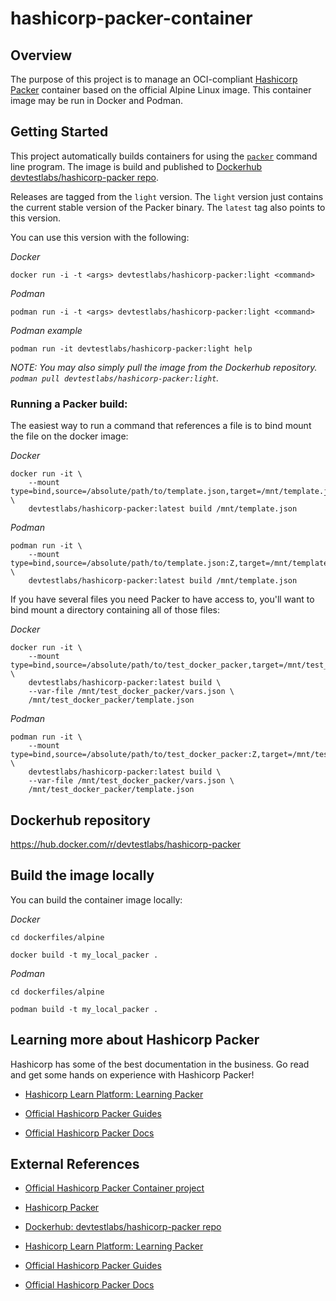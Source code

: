 # hashicorp-packer-container
## Overview
The purpose of this project is to manage an OCI-compliant [Hashicorp Packer](https://packer.io) container based on the official Alpine Linux image. This container image may be run in Docker and Podman.

## Getting Started
This project automatically builds containers for using the [`packer`](https://packer.io) command line program. The image is build and published to [Dockerhub devtestlabs/hashicorp-packer repo](https://hub.docker.com/r/devtestlabs/hashicorp-packer).

Releases are tagged from the `light` version. The `light` version just contains the current stable version of the Packer binary. The `latest` tag also points to this version.

You can use this version with the following:

*Docker*
```shell
docker run -i -t <args> devtestlabs/hashicorp-packer:light <command>
```

*Podman*
```shell
podman run -i -t <args> devtestlabs/hashicorp-packer:light <command>
```

*Podman example*
```shell
podman run -it devtestlabs/hashicorp-packer:light help
```

*NOTE: You may also simply pull the image from the Dockerhub repository. `podman pull devtestlabs/hashicorp-packer:light`.*

### Running a Packer build:

The easiest way to run a command that references a file is to bind mount the
file on the docker image:

*Docker*
```shell
docker run -it \
	--mount type=bind,source=/absolute/path/to/template.json,target=/mnt/template.json \
	devtestlabs/hashicorp-packer:latest build /mnt/template.json
```

*Podman*
```shell
podman run -it \
	--mount type=bind,source=/absolute/path/to/template.json:Z,target=/mnt/template.json \
	devtestlabs/hashicorp-packer:latest build /mnt/template.json
```

If you have several files you need Packer to have access to, you'll want to
bind mount a directory containing all of those files:

*Docker*
```shell
docker run -it \
    --mount type=bind,source=/absolute/path/to/test_docker_packer,target=/mnt/test_docker_packer \
    devtestlabs/hashicorp-packer:latest build \
    --var-file /mnt/test_docker_packer/vars.json \
    /mnt/test_docker_packer/template.json
```

*Podman*
```shell
podman run -it \
    --mount type=bind,source=/absolute/path/to/test_docker_packer:Z,target=/mnt/test_docker_packer \
    devtestlabs/hashicorp-packer:latest build \
    --var-file /mnt/test_docker_packer/vars.json \
    /mnt/test_docker_packer/template.json
```

## Dockerhub repository
https://hub.docker.com/r/devtestlabs/hashicorp-packer

## Build the image locally
You can build the container image locally:

*Docker*
```shell
cd dockerfiles/alpine

docker build -t my_local_packer .
```

*Podman*
```shell
cd dockerfiles/alpine

podman build -t my_local_packer .
```

## Learning more about Hashicorp Packer
Hashicorp has some of the best documentation in the business. Go read and get some hands on experience with Hashicorp Packer!

* [Hashicorp Learn Platform: Learning Packer](https://learn.hashicorp.com/packer)

* [Official Hashicorp Packer Guides](https://www.packer.io/guides)

* [Official Hashicorp Packer Docs](https://www.packer.io/docs)


## External References

* [Official Hashicorp Packer Container project](https://github.com/hashicorp/docker-hub-images/tree/master/packer)

* [Hashicorp Packer](https://packer.io)

* [Dockerhub: devtestlabs/hashicorp-packer repo](https://hub.docker.com/r/devtestlabs/hashicorp-packer)

* [Hashicorp Learn Platform: Learning Packer](https://learn.hashicorp.com/packer)

* [Official Hashicorp Packer Guides](https://www.packer.io/guides)

* [Official Hashicorp Packer Docs](https://www.packer.io/docs)